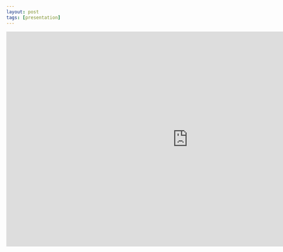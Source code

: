 ```yaml
---
layout: post
tags: [presentation]
---
```


<iframe src="https://docs.google.com/presentation/d/e/2PACX-1vQnJ_k2VXix5HmL5EmkV3-ovf16m4UT3o5TF18m1jZNV8SY32d0GQ5XqxbLIzAna9hdz2JSjcM7Kjmc/embed?start=false&loop=false&delayms=3000" frameborder="0" width="960" height="569" allowfullscreen="true" mozallowfullscreen="true" webkitallowfullscreen="true"></iframe>
